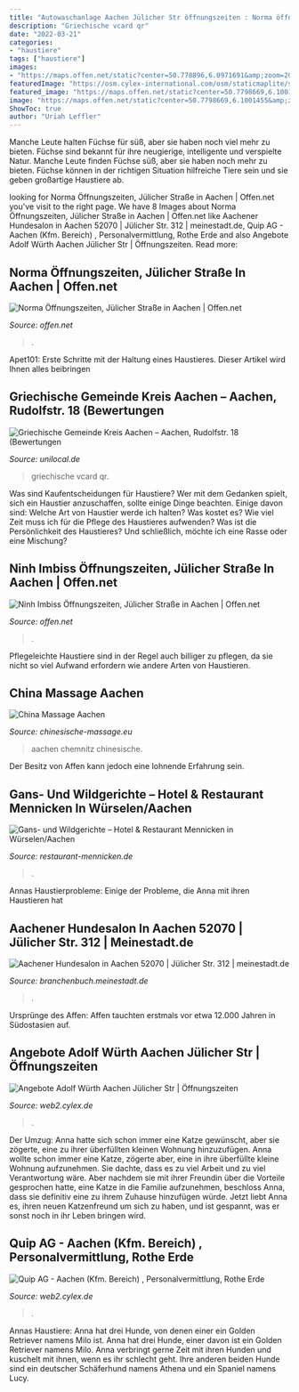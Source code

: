 ```yaml
---
title: "Autowaschanlage Aachen Jülicher Str öffnungszeiten : Norma öffnungszeiten, Jülicher Straße In Aachen"
description: "Griechische vcard qr"
date: "2022-03-21"
categories:
- "haustiere"
tags: ["haustiere"]
images:
- "https://maps.offen.net/static?center=50.778896,6.0971691&amp;zoom=20&amp;size=540x350&amp;markers=50.778896,6.0971691"
featuredImage: "https://osm.cylex-international.com/osm/staticmaplite/staticmap.php?center=50.785419,6.109789&amp;zoom=15&amp;size=xy&amp;maptype=tm&amp;markers=50.785419,6.109789,marker-34"
featured_image: "https://maps.offen.net/static?center=50.7798669,6.1001455&amp;zoom=20&amp;size=540x350&amp;markers=50.7798669,6.1001455"
image: "https://maps.offen.net/static?center=50.7798669,6.1001455&amp;zoom=20&amp;size=540x350&amp;markers=50.7798669,6.1001455"
ShowToc: true
author: "Uriah Leffler"
---
```



Manche Leute halten Füchse für süß, aber sie haben noch viel mehr zu bieten.
Füchse sind bekannt für ihre neugierige, intelligente und verspielte Natur. Manche Leute finden Füchse süß, aber sie haben noch mehr zu bieten. Füchse können in der richtigen Situation hilfreiche Tiere sein und sie geben großartige Haustiere ab.

	

		
looking for Norma Öffnungszeiten, Jülicher Straße in Aachen | Offen.net you've visit to the right page. We have 8 Images about Norma Öffnungszeiten, Jülicher Straße in Aachen | Offen.net like Aachener Hundesalon in Aachen 52070 | Jülicher Str. 312 | meinestadt.de, Quip AG - Aachen (Kfm. Bereich) , Personalvermittlung, Rothe Erde and also Angebote Adolf Würth Aachen Jülicher Str | Öffnungszeiten. Read more:
		
    
## Norma Öffnungszeiten, Jülicher Straße In Aachen | Offen.net

<img loading=lazy src="https://maps.offen.net/static?center=50.778896,6.0971691&amp;zoom=20&amp;size=540x350&amp;markers=50.778896,6.0971691" onerror="this.onerror=null;this.src='https://tse4.mm.bing.net/th?id=OIP.7v-bEZ2uScBv0Er54qeC2AHaEz&amp;pid=15.1';" alt="Norma Öffnungszeiten, Jülicher Straße in Aachen | Offen.net">

_Source: offen.net_

>. 

	

Apet101: Erste Schritte mit der Haltung eines Haustieres. Dieser Artikel wird Ihnen alles beibringen

    
## Griechische Gemeinde Kreis Aachen – Aachen, Rudolfstr. 18 (Bewertungen

<img loading=lazy src="https://unilocal.de/build/qrcode/ajJkeHZ1dWUwYzYyOHdCMGdCNGNFNWhufHwyMTc4MDg1NA,,.png" onerror="this.onerror=null;this.src='https://tse2.mm.bing.net/th?id=OIP.Mb-oPWPBUPgRlIkaesnPRwAAAA&amp;pid=15.1';" alt="Griechische Gemeinde Kreis Aachen – Aachen, Rudolfstr. 18 (Bewertungen">

_Source: unilocal.de_

>griechische vcard qr. 

	

Was sind Kaufentscheidungen für Haustiere?
Wer mit dem Gedanken spielt, sich ein Haustier anzuschaffen, sollte einige Dinge beachten. Einige davon sind: Welche Art von Haustier werde ich halten? Was kostet es? Wie viel Zeit muss ich für die Pflege des Haustieres aufwenden? Was ist die Persönlichkeit des Haustieres? Und schließlich, möchte ich eine Rasse oder eine Mischung?

    
## Ninh Imbiss Öffnungszeiten, Jülicher Straße In Aachen | Offen.net

<img loading=lazy src="https://maps.offen.net/static?center=50.7798669,6.1001455&amp;zoom=20&amp;size=540x350&amp;markers=50.7798669,6.1001455" onerror="this.onerror=null;this.src='https://tse4.mm.bing.net/th?id=OIP.gLKdbO8i-vmGoje1D3JeCwHaEz&amp;pid=15.1';" alt="Ninh Imbiss Öffnungszeiten, Jülicher Straße in Aachen | Offen.net">

_Source: offen.net_

>. 

	

Pflegeleichte Haustiere sind in der Regel auch billiger zu pflegen, da sie nicht so viel Aufwand erfordern wie andere Arten von Haustieren.

    
## China Massage Aachen

<img loading=lazy src="https://www.chinesische-massage.eu/wp-content/uploads/2016/12/948571.jpg" onerror="this.onerror=null;this.src='https://tse2.mm.bing.net/th?id=OIP.RC4TZK9LWYWPwqy6zP5MawAAAA&amp;pid=15.1';" alt="China Massage Aachen">

_Source: chinesische-massage.eu_

>aachen chemnitz chinesische. 

	

Der Besitz von Affen kann jedoch eine lohnende Erfahrung sein.

    
## Gans- Und Wildgerichte – Hotel &amp; Restaurant Mennicken In Würselen/Aachen

<img loading=lazy src="http://restaurant-mennicken.de/wp-content/uploads/2012/11/Gulasch.jpg" onerror="this.onerror=null;this.src='https://tse1.mm.bing.net/th?id=OIP.YmwocswY4EAdCOGIttR5EgHaE8&amp;pid=15.1';" alt="Gans- und Wildgerichte – Hotel &amp; Restaurant Mennicken in Würselen/Aachen">

_Source: restaurant-mennicken.de_

>. 

	

Annas Haustierprobleme: Einige der Probleme, die Anna mit ihren Haustieren hat

    
## Aachener Hundesalon In Aachen 52070 | Jülicher Str. 312 | Meinestadt.de

<img loading=lazy src="https://image-resize.meinestadt.de/image-resize/v1/img/branchenbuch/images-o/11/05/05/O/package3/151441.jpg?resize_down_from=1765x760&amp;sign=2149037c1fb35c00342f9dcf11a1de89&amp;resize_up_to=240x180" onerror="this.onerror=null;this.src='https://tse3.mm.bing.net/th?id=OIP.HgNjm0CpEC0sNCklxnGRnAHaFj&amp;pid=15.1';" alt="Aachener Hundesalon in Aachen 52070 | Jülicher Str. 312 | meinestadt.de">

_Source: branchenbuch.meinestadt.de_

>. 

	

Ursprünge des Affen: Affen tauchten erstmals vor etwa 12.000 Jahren in Südostasien auf.

    
## Angebote Adolf Würth Aachen Jülicher Str | Öffnungszeiten

<img loading=lazy src="https://media.cylex.de/companies/1280/0179/logo/logo.jpg" onerror="this.onerror=null;this.src='https://tse4.mm.bing.net/th?id=OIP.6ZkVXbjy-VQBfARsCeJgEAAAAA&amp;pid=15.1';" alt="Angebote Adolf Würth Aachen Jülicher Str | Öffnungszeiten">

_Source: web2.cylex.de_

>. 

	

Der Umzug: Anna hatte sich schon immer eine Katze gewünscht, aber sie zögerte, eine zu ihrer überfüllten kleinen Wohnung hinzuzufügen.
Anna wollte schon immer eine Katze, zögerte aber, eine in ihre überfüllte kleine Wohnung aufzunehmen. Sie dachte, dass es zu viel Arbeit und zu viel Verantwortung wäre. Aber nachdem sie mit ihrer Freundin über die Vorteile gesprochen hatte, eine Katze in die Familie aufzunehmen, beschloss Anna, dass sie definitiv eine zu ihrem Zuhause hinzufügen würde. Jetzt liebt Anna es, ihren neuen Katzenfreund um sich zu haben, und ist gespannt, was er sonst noch in ihr Leben bringen wird.

    
## Quip AG - Aachen (Kfm. Bereich) , Personalvermittlung, Rothe Erde

<img loading=lazy src="https://osm.cylex-international.com/osm/staticmaplite/staticmap.php?center=50.785419,6.109789&amp;zoom=15&amp;size=xy&amp;maptype=tm&amp;markers=50.785419,6.109789,marker-34" onerror="this.onerror=null;this.src='https://tse3.mm.bing.net/th?id=OIP.lnTsTBYa9zpU0tG1LzJlnAHaB2&amp;pid=15.1';" alt="Quip AG - Aachen (Kfm. Bereich) , Personalvermittlung, Rothe Erde">

_Source: web2.cylex.de_

>. 

	

Annas Haustiere: Anna hat drei Hunde, von denen einer ein Golden Retriever namens Milo ist.
Anna hat drei Hunde, einer davon ist ein Golden Retriever namens Milo. Anna verbringt gerne Zeit mit ihren Hunden und kuschelt mit ihnen, wenn es ihr schlecht geht. Ihre anderen beiden Hunde sind ein deutscher Schäferhund namens Athena und ein Spaniel namens Lucy.

